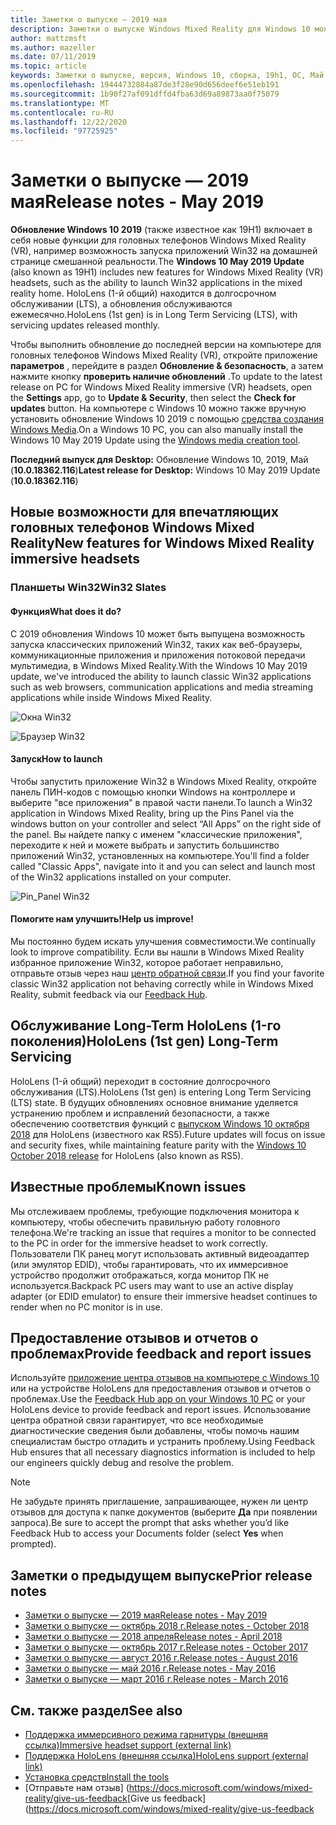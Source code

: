 ```yaml
---
title: Заметки о выпуске — 2019 мая
description: Заметки о выпуске Windows Mixed Reality для Windows 10 может 2019 обновление (также известное как 19H1).
author: mattzmsft
ms.author: mazeller
ms.date: 07/11/2019
ms.topic: article
keywords: Заметки о выпуске, версия, Windows 10, сборка, 19h1, ОС, Май 2019
ms.openlocfilehash: 19444732884a87de3f28e90d656deef6e51eb191
ms.sourcegitcommit: 1b90f27af091dffd4fba63d69a89873aa0f75079
ms.translationtype: MT
ms.contentlocale: ru-RU
ms.lasthandoff: 12/22/2020
ms.locfileid: "97725925"
---
```

# <a name="release-notes---may-2019"></a><span data-ttu-id="e8101-104">Заметки о выпуске — 2019 мая</span><span class="sxs-lookup"><span data-stu-id="e8101-104">Release notes - May 2019</span></span>

<span data-ttu-id="e8101-105">**Обновление Windows 10 2019** (также известное как 19H1) включает в себя новые функции для головных телефонов Windows Mixed Reality (VR), например возможность запуска приложений Win32 на домашней странице смешанной реальности.</span><span class="sxs-lookup"><span data-stu-id="e8101-105">The **Windows 10 May 2019 Update** (also known as 19H1) includes new features for Windows Mixed Reality (VR) headsets, such as the ability to launch Win32 applications in the mixed reality home.</span></span> <span data-ttu-id="e8101-106">HoloLens (1-й общий) находится в долгосрочном обслуживании (LTS), а обновления обслуживаются ежемесячно.</span><span class="sxs-lookup"><span data-stu-id="e8101-106">HoloLens (1st gen) is in Long Term Servicing (LTS), with servicing updates released monthly.</span></span>

<span data-ttu-id="e8101-107">Чтобы выполнить обновление до последней версии на компьютере для головных телефонов Windows Mixed Reality (VR), откройте приложение **параметров** , перейдите в раздел **Обновление & безопасность**, а затем нажмите кнопку **проверить наличие обновлений** .</span><span class="sxs-lookup"><span data-stu-id="e8101-107">To update to the latest release on PC for Windows Mixed Reality immersive (VR) headsets, open the **Settings** app, go to **Update & Security**, then select the **Check for updates** button.</span></span> <span data-ttu-id="e8101-108">На компьютере с Windows 10 можно также вручную установить обновление Windows 10 2019 с помощью [средства создания Windows Media](https://www.microsoft.com/software-download/windows10).</span><span class="sxs-lookup"><span data-stu-id="e8101-108">On a Windows 10 PC, you can also manually install the Windows 10 May 2019 Update using the [Windows media creation tool](https://www.microsoft.com/software-download/windows10).</span></span>

<span data-ttu-id="e8101-109">**Последний выпуск для Desktop:** Обновление Windows 10, 2019, Май (**10.0.18362.116**)</span><span class="sxs-lookup"><span data-stu-id="e8101-109">**Latest release for Desktop:** Windows 10 May 2019 Update (**10.0.18362.116**)</span></span><br>

## <a name="new-features-for-windows-mixed-reality-immersive-headsets"></a><span data-ttu-id="e8101-110">Новые возможности для впечатляющих головных телефонов Windows Mixed Reality</span><span class="sxs-lookup"><span data-stu-id="e8101-110">New features for Windows Mixed Reality immersive headsets</span></span>

### <a name="win32-slates"></a><span data-ttu-id="e8101-111">Планшеты Win32</span><span class="sxs-lookup"><span data-stu-id="e8101-111">Win32 Slates</span></span>

#### <a name="what-does-it-do"></a><span data-ttu-id="e8101-112">Функция</span><span class="sxs-lookup"><span data-stu-id="e8101-112">What does it do?</span></span> 
<span data-ttu-id="e8101-113">С 2019 обновления Windows 10 может быть выпущена возможность запуска классических приложений Win32, таких как веб-браузеры, коммуникационные приложения и приложения потоковой передачи мультимедиа, в Windows Mixed Reality.</span><span class="sxs-lookup"><span data-stu-id="e8101-113">With the Windows 10 May 2019 update, we've introduced the ability to launch classic Win32 applications such as web browsers, communication applications and media streaming applications while inside Windows Mixed Reality.</span></span> 

![Окна Win32](images/mr-win32-slates-1.png)

![Браузер Win32](images/mr-win32-slates-2.png)

#### <a name="how-to-launch"></a><span data-ttu-id="e8101-116">Запуск</span><span class="sxs-lookup"><span data-stu-id="e8101-116">How to launch</span></span>
<span data-ttu-id="e8101-117">Чтобы запустить приложение Win32 в Windows Mixed Reality, откройте панель ПИН-кодов с помощью кнопки Windows на контроллере и выберите "все приложения" в правой части панели.</span><span class="sxs-lookup"><span data-stu-id="e8101-117">To launch a Win32 application in Windows Mixed Reality, bring up the Pins Panel via the windows button on your controller and select “All Apps” on the right side of the panel.</span></span>  <span data-ttu-id="e8101-118">Вы найдете папку с именем "классические приложения", переходите к ней и можете выбрать и запустить большинство приложений Win32, установленных на компьютере.</span><span class="sxs-lookup"><span data-stu-id="e8101-118">You'll find a folder called "Classic Apps", navigate into it and you can select and launch most of the Win32 applications installed on your computer.</span></span>

![Pin_Panel Win32](images/mr-win32-slates-pinspanel.png)

#### <a name="help-us-improve"></a><span data-ttu-id="e8101-120">Помогите нам улучшить!</span><span class="sxs-lookup"><span data-stu-id="e8101-120">Help us improve!</span></span>
<span data-ttu-id="e8101-121">Мы постоянно будем искать улучшения совместимости.</span><span class="sxs-lookup"><span data-stu-id="e8101-121">We continually look to improve compatibility.</span></span>  <span data-ttu-id="e8101-122">Если вы нашли в Windows Mixed Reality избранное приложение Win32, которое работает неправильно, отправьте отзыв через наш [центр обратной связи](https://support.microsoft.com//help/4021566/windows-10-send-feedback-to-microsoft-with-feedback-hub).</span><span class="sxs-lookup"><span data-stu-id="e8101-122">If you find your favorite classic Win32 application not behaving correctly while in Windows Mixed Reality, submit feedback via our [Feedback Hub](https://support.microsoft.com//help/4021566/windows-10-send-feedback-to-microsoft-with-feedback-hub).</span></span>

## <a name="hololens-1st-gen-long-term-servicing"></a><span data-ttu-id="e8101-123">Обслуживание Long-Term HoloLens (1-го поколения)</span><span class="sxs-lookup"><span data-stu-id="e8101-123">HoloLens (1st gen) Long-Term Servicing</span></span>

<span data-ttu-id="e8101-124">HoloLens (1-й общий) переходит в состояние долгосрочного обслуживания (LTS).</span><span class="sxs-lookup"><span data-stu-id="e8101-124">HoloLens (1st gen) is entering Long Term Servicing (LTS) state.</span></span> <span data-ttu-id="e8101-125">В будущих обновлениях основное внимание уделяется устранению проблем и исправлений безопасности, а также обеспечению соответствия функций с [выпуском Windows 10 октября 2018](release-notes-october-2018.md) для HoloLens (известного как RS5).</span><span class="sxs-lookup"><span data-stu-id="e8101-125">Future updates will focus on issue and security fixes, while maintaining feature parity with the [Windows 10 October 2018 release](release-notes-october-2018.md) for HoloLens (also known as RS5).</span></span> 

## <a name="known-issues"></a><span data-ttu-id="e8101-126">Известные проблемы</span><span class="sxs-lookup"><span data-stu-id="e8101-126">Known issues</span></span>

<span data-ttu-id="e8101-127">Мы отслеживаем проблемы, требующие подключения монитора к компьютеру, чтобы обеспечить правильную работу головного телефона.</span><span class="sxs-lookup"><span data-stu-id="e8101-127">We're tracking an issue that requires a monitor to be connected to the PC in order for the immersive headset to work correctly.</span></span> <span data-ttu-id="e8101-128">Пользователи ПК ранец могут использовать активный видеоадаптер (или эмулятор EDID), чтобы гарантировать, что их иммерсивное устройство продолжит отображаться, когда монитор ПК не используется.</span><span class="sxs-lookup"><span data-stu-id="e8101-128">Backpack PC users may want to use an active display adapter (or EDID emulator) to ensure their immersive headset continues to render when no PC monitor is in use.</span></span> 

## <a name="provide-feedback-and-report-issues"></a><span data-ttu-id="e8101-129">Предоставление отзывов и отчетов о проблемах</span><span class="sxs-lookup"><span data-stu-id="e8101-129">Provide feedback and report issues</span></span>

<span data-ttu-id="e8101-130">Используйте [приложение центра отзывов на компьютере с Windows 10](https://docs.microsoft.com/windows/mixed-reality/give-us-feedback) или на устройстве HoloLens для предоставления отзывов и отчетов о проблемах.</span><span class="sxs-lookup"><span data-stu-id="e8101-130">Use the [Feedback Hub app on your Windows 10 PC](https://docs.microsoft.com/windows/mixed-reality/give-us-feedback) or your HoloLens device to provide feedback and report issues.</span></span> <span data-ttu-id="e8101-131">Использование центра обратной связи гарантирует, что все необходимые диагностические сведения были добавлены, чтобы помочь нашим специалистам быстро отладить и устранить проблему.</span><span class="sxs-lookup"><span data-stu-id="e8101-131">Using Feedback Hub ensures that all necessary diagnostics information is included to help our engineers quickly debug and resolve the problem.</span></span>

>[!NOTE]
><span data-ttu-id="e8101-132">Не забудьте принять приглашение, запрашивающее, нужен ли центр отзывов для доступа к папке документов (выберите **Да** при появлении запроса).</span><span class="sxs-lookup"><span data-stu-id="e8101-132">Be sure to accept the prompt that asks whether you’d like Feedback Hub to access your Documents folder (select **Yes** when prompted).</span></span>

## <a name="prior-release-notes"></a><span data-ttu-id="e8101-133">Заметки о предыдущем выпуске</span><span class="sxs-lookup"><span data-stu-id="e8101-133">Prior release notes</span></span>

* [<span data-ttu-id="e8101-134">Заметки о выпуске — 2019 мая</span><span class="sxs-lookup"><span data-stu-id="e8101-134">Release notes - May 2019</span></span>](release-notes-may-2019.md)
* [<span data-ttu-id="e8101-135">Заметки о выпуске — октябрь 2018 г.</span><span class="sxs-lookup"><span data-stu-id="e8101-135">Release notes - October 2018</span></span>](release-notes-october-2018.md)
* [<span data-ttu-id="e8101-136">Заметки о выпуске — 2018 апреля</span><span class="sxs-lookup"><span data-stu-id="e8101-136">Release notes - April 2018</span></span>](release-notes-april-2018.md)
* [<span data-ttu-id="e8101-137">Заметки о выпуске — октябрь 2017 г.</span><span class="sxs-lookup"><span data-stu-id="e8101-137">Release notes - October 2017</span></span>](release-notes-october-2017.md)
* [<span data-ttu-id="e8101-138">Заметки о выпуске — август 2016 г.</span><span class="sxs-lookup"><span data-stu-id="e8101-138">Release notes - August 2016</span></span>](release-notes-august-2016.md)
* [<span data-ttu-id="e8101-139">Заметки о выпуске — май 2016 г.</span><span class="sxs-lookup"><span data-stu-id="e8101-139">Release notes - May 2016</span></span>](release-notes-may-2016.md)
* [<span data-ttu-id="e8101-140">Заметки о выпуске — март 2016 г.</span><span class="sxs-lookup"><span data-stu-id="e8101-140">Release notes - March 2016</span></span>](release-notes-march-2016.md)

## <a name="see-also"></a><span data-ttu-id="e8101-141">См. также раздел</span><span class="sxs-lookup"><span data-stu-id="e8101-141">See also</span></span>
* [<span data-ttu-id="e8101-142">Поддержка иммерсивного режима гарнитуры (внешняя ссылка)</span><span class="sxs-lookup"><span data-stu-id="e8101-142">Immersive headset support (external link)</span></span>](https://docs.microsoft.com/windows/mixed-reality/enthusiast-guide/troubleshooting-windows-mixed-reality)
* [<span data-ttu-id="e8101-143">Поддержка HoloLens (внешняя ссылка)</span><span class="sxs-lookup"><span data-stu-id="e8101-143">HoloLens support (external link)</span></span>](https://support.microsoft.com/products/hololens)
* [<span data-ttu-id="e8101-144">Установка средств</span><span class="sxs-lookup"><span data-stu-id="e8101-144">Install the tools</span></span>](https://docs.microsoft.com/windows/mixed-reality/develop/install-the-tools)
* <span data-ttu-id="e8101-145">[Отправьте нам отзыв] (https://docs.microsoft.com/windows/mixed-reality/give-us-feedback</span><span class="sxs-lookup"><span data-stu-id="e8101-145">[Give us feedback](https://docs.microsoft.com/windows/mixed-reality/give-us-feedback</span></span>

